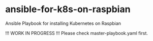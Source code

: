 # ansible-for-k8s-on-raspbian
Ansible Playbook for installing Kubernetes on Raspbian 

 !!! WORK IN PROGRESS !!!
 Please check master-playbook.yaml first. 
